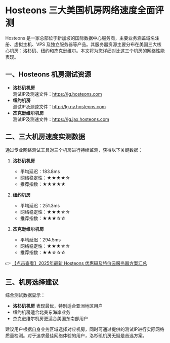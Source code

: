# Hosteons 三大美国机房网络速度全面评测

Hosteons 是一家总部位于新加坡的国际数据中心服务商，主要业务涵盖域名注册、虚拟主机、VPS 及独立服务器等产品。其服务器资源主要分布在美国三大核心机房：洛杉矶、纽约和杰克逊维尔。本文将为您详细对比这三个机房的网络性能表现。

## 一、Hosteons 机房测试资源

- **洛杉矶机房**  
  测试IP及测速文件：https://lg.hosteons.com  
- **纽约机房**  
  测试IP及测速文件：http://lg.ny.hosteons.com  
- **杰克逊维尔机房**  
  测试IP及测速文件：https://lg.jax.hosteons.com  

## 二、三大机房速度实测数据

通过专业网络测试工具对三个机房进行持续监测，获得以下关键数据：

1. **洛杉矶机房**  
   - 平均延迟：183.8ms  
   - 网络稳定性：★★★★☆  
   - 推荐指数：★★★★★

2. **纽约机房**  
   - 平均延迟：251.3ms  
   - 网络稳定性：★★★☆☆  
   - 推荐指数：★★★☆☆

3. **杰克逊维尔机房**  
   - 平均延迟：294.5ms  
   - 网络稳定性：★★★☆☆  
   - 推荐指数：★★☆☆☆

👉 [【点击查看】2025年最新 Hosteons 优惠码及特价云服务器方案汇总](https://bit.ly/hosteons)

## 三、机房选择建议

综合测试数据显示：
- **洛杉矶机房** 表现最优，特别适合亚洲地区用户
- 纽约机房适合北美东海岸业务
- 杰克逊维尔机房更适合美国东南部用户

建议用户根据自身业务区域选择对应机房，同时可通过提供的测试IP进行实际网络质量检测。对于追求最佳网络体验的用户，洛杉矶机房无疑是首选方案。